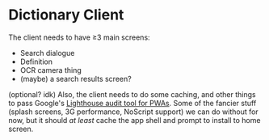 # Dictionary Client

The client needs to have ≥3 main screens:
- Search dialogue
- Definition
- OCR camera thing
- (maybe) a search results screen?

(optional? idk) Also, the client needs to do some caching, and other things to pass Google's [Lighthouse audit tool for PWAs](https://developers.google.com/web/tools/lightouse). Some of the fancier stuff (splash screens, 3G performance, NoScript support) we can do without for now, but it should _at least_ cache the app shell and prompt to install to home screen. 

